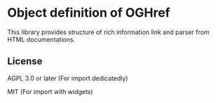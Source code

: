 # Object definition of OGHref

This library provides structure of rich information link and parser from HTML
documentations.

## License

AGPL 3.0 or later (For import dedicatedly)

MIT (For import with widgets)
